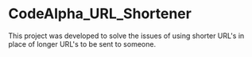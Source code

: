# CodeAlpha_URL_Shortener
This project was developed to solve the issues of using shorter URL's in place of longer URL's to be sent to someone.
